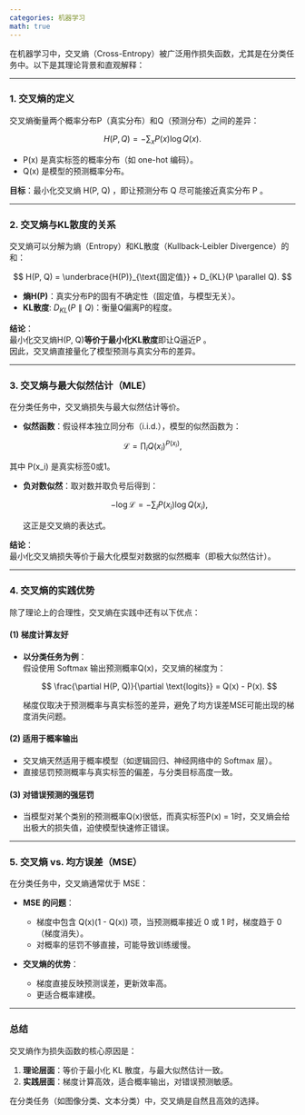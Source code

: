 ```yaml
---
categories: 机器学习
math: true
---
```


在机器学习中，交叉熵（Cross-Entropy）被广泛用作损失函数，尤其是在分类任务中。以下是其理论背景和直观解释：

---

### **1. 交叉熵的定义**
交叉熵衡量两个概率分布P（真实分布）和Q（预测分布）之间的差异：  

$$  
H(P, Q) = -\sum_{x} P(x) \log Q(x).  
$$

- P(x) 是真实标签的概率分布（如 one-hot 编码）。
- Q(x) 是模型的预测概率分布。

**目标**：最小化交叉熵 H(P, Q) ，即让预测分布 Q  尽可能接近真实分布  P 。

---

### **2. 交叉熵与KL散度的关系**
交叉熵可以分解为熵（Entropy）和KL散度（Kullback-Leibler Divergence）的和：  

$$  
H(P, Q) = \underbrace{H(P)}_{\text{固定值}} + D_{KL}(P \parallel Q).  
$$

- **熵H(P)**：真实分布P的固有不确定性（固定值，与模型无关）。
- **KL散度**: $D_{KL}(P \parallel Q)$：衡量Q偏离P的程度。

**结论**：  
最小化交叉熵H(P, Q)**等价于最小化KL散度**即让Q逼近P 。  
因此，交叉熵直接量化了模型预测与真实分布的差异。

---

### **3. 交叉熵与最大似然估计（MLE）**
在分类任务中，交叉熵损失与最大似然估计等价。
- **似然函数**：假设样本独立同分布（i.i.d.），模型的似然函数为：

$$  
  \mathcal{L} = \prod_{i} Q(x_i)^{P(x_i)},  
$$  

  其中 P(x_i)  是真实标签0或1。

- **负对数似然**：取对数并取负号后得到：

  $$  
  -\log \mathcal{L} = -\sum_{i} P(x_i) \log Q(x_i),  
  $$  

  这正是交叉熵的表达式。

**结论**：  
最小化交叉熵损失等价于最大化模型对数据的似然概率（即极大似然估计）。

---

### **4. 交叉熵的实践优势**
除了理论上的合理性，交叉熵在实践中还有以下优点：

#### **(1) 梯度计算友好**
- **以分类任务为例**：  
  假设使用 Softmax 输出预测概率Q(x)，交叉熵的梯度为： 

  $$  
  \frac{\partial H(P, Q)}{\partial \text{logits}} = Q(x) - P(x).  
  $$  

  梯度仅取决于预测概率与真实标签的差异，避免了均方误差MSE可能出现的梯度消失问题。

#### **(2) 适用于概率输出**
- 交叉熵天然适用于概率模型（如逻辑回归、神经网络中的 Softmax 层）。
- 直接惩罚预测概率与真实标签的偏差，与分类目标高度一致。

#### **(3) 对错误预测的强惩罚**
- 当模型对某个类别的预测概率Q(x)很低，而真实标签P(x) = 1时，交叉熵会给出极大的损失值，迫使模型快速修正错误。

---

### **5. 交叉熵 vs. 均方误差（MSE）**
在分类任务中，交叉熵通常优于 MSE：
- **MSE 的问题**：
    - 梯度中包含 Q(x)(1 - Q(x)) 项，当预测概率接近 0 或 1 时，梯度趋于 0（梯度消失）。
    - 对概率的惩罚不够直接，可能导致训练缓慢。

- **交叉熵的优势**：
    - 梯度直接反映预测误差，更新效率高。
    - 更适合概率建模。

---

### **总结**
交叉熵作为损失函数的核心原因是：
1. **理论层面**：等价于最小化 KL 散度，与最大似然估计一致。
2. **实践层面**：梯度计算高效，适合概率输出，对错误预测敏感。

在分类任务（如图像分类、文本分类）中，交叉熵是自然且高效的选择。